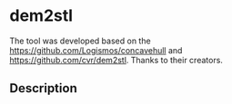 # dem2stl

The tool was developed based on the https://github.com/Logismos/concavehull and https://github.com/cvr/dem2stl. Thanks to their creators.

## Description

